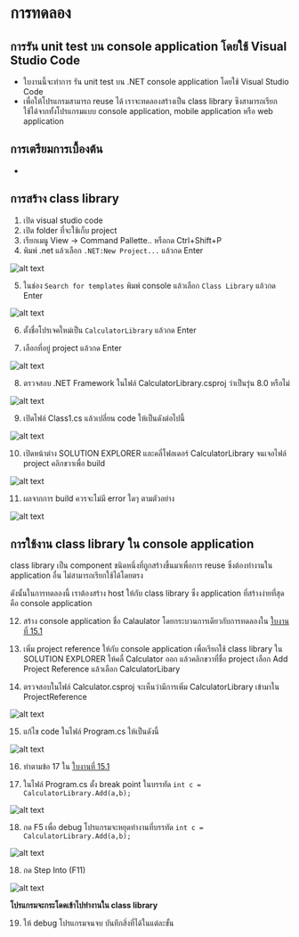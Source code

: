 # การทดลอง
## การรัน unit test บน console application โดยใช้ Visual Studio Code

- ใบงานนี้จะทำการ รัน unit test บน  .NET console application โดยใช้ Visual Studio Code
- เพื่อให้โปรแกรมสามารถ reuse ได้ เราจะทดลองสร้างเป็น class library ซึงสามารถเรียกใช้ได้จากทั้งโปรแกรมแบบ console application, mobile application หรือ web application


## การเตรียมการเบื้องต้น
- 

## การสร้าง class library
1. เปิด visual studio code
2. เปิด folder ที่จะใช้เก็บ project
3. เรียกเมนู View -> Command Pallette.. หรือกด Ctrl+Shift+P
4. พิมพ์ .net แล้วเลือก `.NET:New Project...` แล้วกด Enter

![alt text](./Pictures/image-01.png)

5. ในช่อง `Search for templates` พิมพ์ console แล้วเลือก `Class Library` แล้วกด Enter

![alt text](./Pictures/image-24.png)

6. ตั้งชื่อโปรเจคใหม่เป็น `CalculatorLibrary` แล้วกด Enter

7. เลือกที่อยู่ project แล้วกด Enter

![alt text](./Pictures/image-25.png)

8. ตรวจสอบ .NET Framework ในไฟล์ CalculatorLibrary.csproj ว่าเป็นรุ่น 8.0 หรือไม่

![alt text](./Pictures/image-26.png)

9. เปิดไฟล์ Class1.cs แล้วเปลี่ยน code ให้เป็นดังต่อไปนี้


![alt text](./Pictures/image-27.png)

10. เปิดหน้าต่าง SOLUTION EXPLORER  และคลี่โฟลเดอร์ CalculatorLibrary จนเจอไฟล์ project คลิกขวาเพื่อ build

![alt text](./Pictures/image-28.png)

11. ผลจากการ build ควรจะไม่มี error ใดๆ ตามตัวอย่าง

![alt text](./Pictures/image-29.png)


## การใช้งาน class library ใน console application

class library เป็น component ชนิดหนึ่งที่ถูกสร้างขึ้นมาเพื่อการ reuse ซึ่งต้องทำงานใน application อื่น ไม่สามารถเรียกใช้ได้โดยตรง 

ดังนั้นในการทดลองนี้ เราต้องสร้าง host ให้กับ class library ซึ่ง application ที่สร้างง่ายที่สุดคือ console application

12. สร้าง console application ชื่อ Calaulator โดยกระบวนการเดียวกับการทดลองใน [ใบงานที่ 15.1](./Week15_labsheet1.md)

13. เพิ่ม project reference ให้กับ console application เพื่อเรียกใช้ class library ใน SOLUTION EXPLORER ให้คลื่ Calculator ออก แล้วคลิกขวาที่ชื่อ project เลือก Add Project Reference แล้วเลือก CalculatorLibary

14. ตรวจสอบในไฟล์ Calculator.csproj จะเห็นว่ามีการเพิ่ม CalculatorLibrary เข้ามาใน ProjectReference

![alt text](./Pictures/image-30.png)

15. แก้ไข code ในไฟล์ Program.cs ให้เป็นดังนี้

![alt text](./Pictures/image-31.png)

16. ทำตามข้อ 17 ใน [ใบงานที่ 15.1](./Week15_labsheet1.md)
    
17. ในไฟล์ Program.cs ตั้ง break point ในบรรทัด  `int c = CalculatorLibrary.Add(a,b);` 

 ![alt text](./Pictures/image-32.png)

18. กด F5 เพื่อ debug โปรแกรมจะหยุดทำงานที่บรรทัด `int c = CalculatorLibrary.Add(a,b);` 

![alt text](./Pictures/image-33.png)

18. กด Step Into (F11) 

![alt text](./Pictures/image-34.png)

**โปรแกรมจะกระโดดเข้าไปทำงานใน class library**

19. ให้ debug โปรแกรมจนจบ บันทึกสิ่งที่ได้ในแต่ละขั้น
